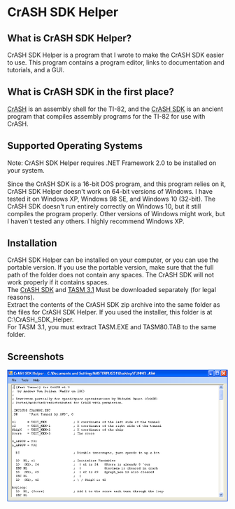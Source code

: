 # CrASH SDK Helper
## What is CrASH SDK Helper?
CrASH SDK Helper is a program that I wrote to make the CrASH SDK easier to use. This program contains a program editor, links to documentation and tutorials, and a GUI.
## What is CrASH SDK in the first place?
[CrASH](https://www.ticalc.org/archives/files/fileinfo/87/8772.html) is an assembly shell for the TI-82, and the [CrASH SDK](https://www.ticalc.org/archives/files/fileinfo/87/8773.html) is an ancient program that compiles assembly programs for the TI-82 for use with CrASH.
## Supported Operating Systems
Note: CrASH SDK Helper requires .NET Framework 2.0 to be installed on your system.

Since the CrASH SDK is a 16-bit DOS program, and this program relies on it, CrASH SDK Helper doesn't work on 64-bit versions of Windows. I have tested it on Windows XP, Windows 98 SE, and Windows 10 (32-bit). The CrASH SDK doesn't run entirely correctly on Windows 10, but it still compiles the program properly. Other versions of Windows might work, but I haven't tested any others. I highly recommend Windows XP.

## Installation
CrASH SDK Helper can be installed on your computer, or you can use the portable version. If you use the portable version, make sure that the full path of the folder does not contain any spaces. The CrASH SDK will not work properly if it contains spaces.
<br>
The [CrASH SDK](https://www.ticalc.org/archives/files/fileinfo/87/8773.html) and [TASM 3.1](https://www.ticalc.org/archives/files/fileinfo/15/1504.html) Must be downloaded separately (for legal reasons).
<br>
Extract the contents of the CrASH SDK zip archive into the same folder as the files for CrASH SDK Helper. If you used the installer, this folder is at C:\CrASH_SDK_Helper.
<br>
For TASM 3.1, you must extract TASM.EXE and TASM80.TAB to the same folder.
## Screenshots
![img](https://raw.githubusercontent.com/MISTERPUG51/CrASHSDKHelper/refs/heads/main/screenshot.png)
